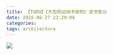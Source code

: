```yaml
---
title: 【TODO】《大型网站技术架构》读书笔记
date: 2016-06-27 23:29:04
categories:
tags: architecture
---
```


<div style="overflow: scroll">
    <img src="/img/architecture/big-website-architecture.svg" style="max-width: 5000px">
</div>
